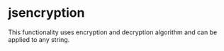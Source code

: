 # jsencryption
This functionality uses encryption and decryption algorithm and can be applied to any string.
